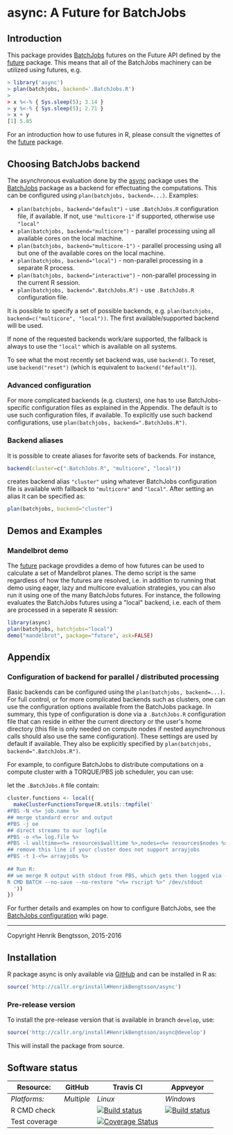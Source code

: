 # async: A Future for BatchJobs

## Introduction
This package provides [BatchJobs] futures on the Future API
defined by the [future] package.  This means that all of the
BatchJobs machinery can be utilized using futures, e.g.
```r
> library('async')
> plan(batchjobs, backend='.BatchJobs.R')
>
> x %<-% { Sys.sleep(5); 3.14 }
> y %<-% { Sys.sleep(5); 2.71 }
> x + y
[1] 5.85
```
For an introduction how to use futures in R, please consult the
vignettes of the [future] package.


## Choosing BatchJobs backend
The asynchronous evaluation done by the [async] package uses the
[BatchJobs] package as a backend for effectuating the computations.
This can be configured using `plan(batchjobs, backend=...)`.
Examples:

* `plan(batchjobs, backend="default")` - use `.BatchJobs.R`
   configuration file, if available. If not, use `"multicore-1"` if
   supported, otherwise use `"local"`
* `plan(batchjobs, backend="multicore")` - parallel processing using
  all available cores on the local machine.
* `plan(batchjobs, backend="multicore-1")` - parallel processing using
  all but one of the available cores on the local machine.
* `plan(batchjobs, backend="local")` - non-parallel processing in a
  separate R process.
* `plan(batchjobs, backend="interactive")` - non-parallel processing
  in the current R session.
* `plan(batchjobs, backend=".BatchJobs.R")` - use `.BatchJobs.R`
  configuration file.

It is possible to specify a set of possible backends,
e.g. `plan(batchjobs, backend=c("multicore", "local"))`.  The first
available/supported backend will be used.

If none of the requested backends work/are supported, the fallback is
always to use the `"local"` which is available on all systems.

To see what the most recently set backend was, use `backend()`.
To reset, use `backend("reset")`
(which is equivalent to `backend("default")`).


### Advanced configuration
For more complicated backends (e.g. clusters), one has to use
BatchJobs-specific configuration files as explained in the Appendix.
The default is to use such configuration files, if available.  To
explicitly use such backend configurations, use
`plan(batchjobs, backend=".BatchJobs.R")`. 


### Backend aliases
It is possible to create aliases for favorite sets of backends.  For
instance,
```r
backend(cluster=c(".BatchJobs.R", "multicore", "local"))
```
creates backend alias `"cluster"` using whatever BatchJobs
configuration file is available with fallback to `"multicore"`
and `"local"`.  After setting an alias it can be specified as:
```r
plan(batchjobs, backend="cluster")
```

## Demos and Examples

### Mandelbrot demo
The [future] package provdides a demo of how futures can be used to
calculate a set of Mandelbrot planes.  The demo script is the same
regardless of how the futures are resolved, i.e. in addition to
running that demo using eager, lazy and multicore evaluation
strategies, you can also run it using one of the many BatchJobs
futures.  For instance, the following evaluates the BatchJobs futures
using a "local" backend, i.e. each of them are processed in a seperate
R session:
```r
library(async)
plan(batchjobs, batchjobs="local")
demo("mandelbrot", package="future", ask=FALSE)
```

## Appendix

### Configuration of backend for parallel / distributed processing
Basic backends can be configured using the `plan(batchjobs, backend=...)`.
For full control, or for more complicated backends such as clusters,
one can use the configuration options available from the BatchJobs
package.  In summary, this type of configuration is done via a
`.BatchJobs.R` configuration file that can reside in either the
current directory or the user's home directory
(this file is only needed on compute nodes if nested asynchronous
calls should also use the same configuration).  These settings
are used by default if available.  They also be explicitly specified
by `plan(batchjobs, backend=".BatchJobs.R")`.

For example, to configure BatchJobs to distribute computations on a
 compute cluster with a TORQUE/PBS job scheduler, you  can use:

let the `.BatchJobs.R` file contain:
```r
cluster.functions <- local({
  makeClusterFunctionsTorque(R.utils::tmpfile('
#PBS -N <%= job.name %>
## merge standard error and output
#PBS -j oe
## direct streams to our logfile
#PBS -o <%= log.file %>
#PBS -l walltime=<%= resources$walltime %>,nodes=<%= resources$nodes %>,vmem=<%= resources$memory %>M
## remove this line if your cluster does not support arrayjobs
#PBS -t 1-<%= arrayjobs %>
  
## Run R:
## we merge R output with stdout from PBS, which gets then logged via -o option
R CMD BATCH --no-save --no-restore "<%= rscript %>" /dev/stdout
  '))
})
```

For further details and examples on how to configure BatchJobs,
see the [BatchJobs configuration] wiki page.


[BatchJobs]: http://cran.r-project.org/package=BatchJobs
[brew]: http://cran.r-project.org/package=brew
[future]: http://cran.r-project.org/package=future
[async]: https://github.com/HenrikBengtsson/async/
[BatchJobs configuration]: https://github.com/tudo-r/BatchJobs/wiki/Configuration

---
Copyright Henrik Bengtsson, 2015-2016

## Installation
R package async is only available via [GitHub](https://github.com/HenrikBengtsson/async) and can be installed in R as:
```r
source('http://callr.org/install#HenrikBengtsson/async')
```

### Pre-release version
To install the pre-release version that is available in branch `develop`, use:
```r
source('http://callr.org/install#HenrikBengtsson/async@develop')
```
This will install the package from source.  



## Software status

| Resource:     | GitHub        | Travis CI     | Appveyor         |
| ------------- | ------------------- | ------------- | ---------------- |
| _Platforms:_  | _Multiple_          | _Linux_       | _Windows_        |
| R CMD check   |  | <a href="https://travis-ci.org/HenrikBengtsson/async"><img src="https://travis-ci.org/HenrikBengtsson/async.svg" alt="Build status"></a> | <a href="https://ci.appveyor.com/project/HenrikBengtsson/async"><img src="https://ci.appveyor.com/api/projects/status/github/HenrikBengtsson/async?svg=true" alt="Build status"></a> |
| Test coverage |                     | <a href="https://coveralls.io/r/HenrikBengtsson/async"><img src="https://coveralls.io/repos/HenrikBengtsson/async/badge.svg?branch=develop" alt="Coverage Status"/></a>   |                  |
